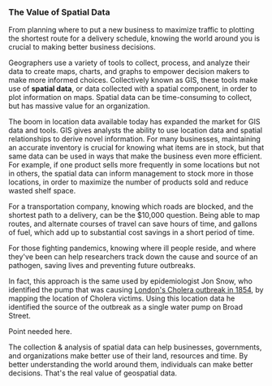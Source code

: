 ### The Value of Spatial Data

From planning where to put a new business to maximize traffic to plotting the shortest route for a delivery schedule, knowing the world around you is crucial to making better business decisions.

  Geographers use a variety of tools to collect, process, and analyze their data to create maps, charts, and graphs to empower decision makers to make more informed choices. Collectively known as GIS, these tools make use of **spatial data**, or data collected with a spatial component, in order to plot information on maps. Spatial data can be time-consuming to collect, but has massive value for an organization.

The boom in location data available today has expanded the market for GIS data and tools. GIS gives analysts the ability to use location data and spatial relationships to derive novel information. For many businesses, maintaining an accurate inventory is crucial for knowing what items are in stock, but that same data can be used in ways that make the business even more efficient. For example, if one product sells more frequently in some locations but not in others, the spatial data can inform management to stock more in those locations, in order to maximize the number of products sold and reduce wasted shelf space.

For a transportation company, knowing which roads are blocked, and the shortest path to a delivery, can be the $10,000 question. Being able to map routes, and alternate courses of travel can save hours of time, and gallons of fuel, which add up to substantial cost savings in a short period of time.

For those fighting pandemics, knowing where ill people reside, and where they've been can help researchers track down the cause and source of an pathogen, saving lives and preventing future outbreaks. 

In fact, this approach is the same used by epidemiologist Jon Snow, who identified the pump that was causing [London's Cholera outbreak in 1854](https://en.wikipedia.org/wiki/1854_Broad_Street_cholera_outbreak), by mapping the location of Cholera victims. Using this location data he identified the source of the outbreak as a single water pump on Broad Street.

Point needed here.

The collection & analysis of spatial data can help businesses, governments, and organizations make better use of their land, resources and time. By better understanding the world around them, individuals can make better decisions. That's the real value of geospatial data.














